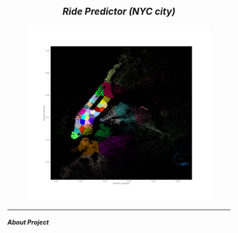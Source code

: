 <h2 align= "center"><em>Ride Predictor (NYC city)</em></h2>

<div align="center">
  <img height="400" src="https://github.com/shreyjain99/RidePredictor/blob/main/src%20files/New_york.gif"/>
</div>

<hr width="100%" size="2">

<h4 align= "left"><em>About Project</em></h4>
